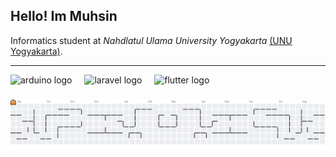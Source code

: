 ## Hello! Im Muhsin

Informatics student at _Nahdlatul Ulama University Yogyakarta_ [(UNU Yogyakarta)](https://www.unu-jogja.ac.id/).

---

<div align="left">
  <img src="https://img.shields.io/badge/Arduino-00979D?logo=arduino&logoColor=white&style=for-the-badge" height="40" alt="arduino logo"  />
  <img width="12" />
  <img src="https://img.shields.io/badge/Laravel-FF2D20?logo=laravel&logoColor=white&style=for-the-badge" height="40" alt="laravel logo"  />
  <img width="12" />
  <img src="https://img.shields.io/badge/Flutter-02569B?logo=flutter&logoColor=white&style=for-the-badge" height="40" alt="flutter logo"  />
</div>

###

<picture>
  <source media="(prefers-color-scheme: dark)" srcset="https://raw.githubusercontent.com/muhsin-it/muhsin-it/output/pacman-contribution-graph-dark.svg">
  <source media="(prefers-color-scheme: light)" srcset="https://raw.githubusercontent.com/muhsin-it/muhsin-it/output/pacman-contribution-graph.svg">
  <img alt="pacman contribution graph" src="https://raw.githubusercontent.com/muhsin-it/muhsin-it/output/pacman-contribution-graph.svg">
</picture>

###
